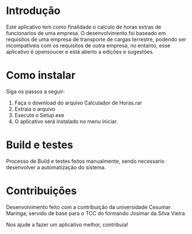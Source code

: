 # Introdução 
Este aplicativo tem como finalidade o calculo de horas extras de funcionarios de uma empresa.
O desenvolvimento foi baseado em requisitos de uma empresa de transporte de cargas terrestre, podendo ser incompatíveis com os requisitos de outra empresa, no entanto, esse aplicativo é opensoucer e está aberto a edições e sugestões.

# Como instalar
Siga os passos a seguir:
1.	Faça o download do arquivo Calculador de Horas.rar
2.	Extraia o arquivo
3.	Execute o Setup.exe
4.	O aplicativo será instalado no menu iniciar.

# Build e testes
Processo de Build e testes feitos manualmente, sendo necessario desenvolver a automatização do sistema.

# Contribuições
Desenvolvimento feito com a contribuição da universidade Cesumar Maringa, servido de base para o TCC do formando Josimar da Silva Vieira.

Nos ajude a fazer um aplicativo melhor, contribuia!